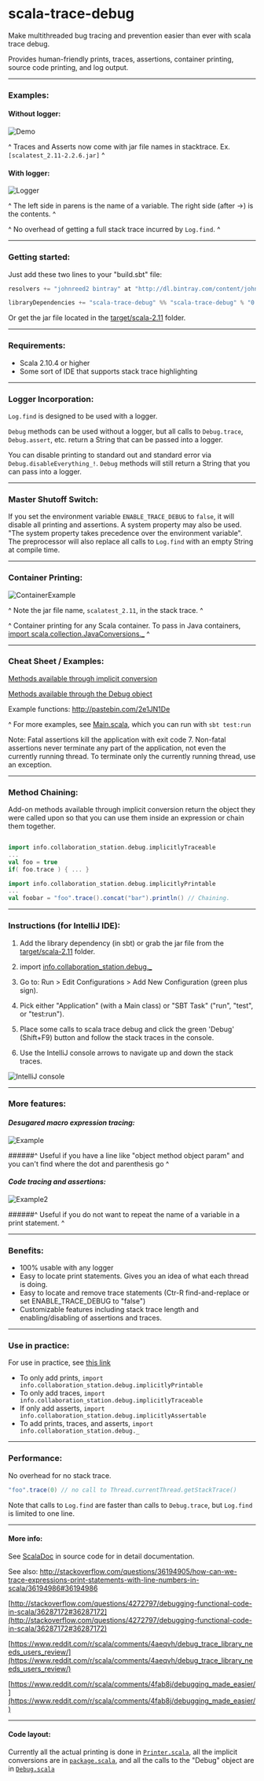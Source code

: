 # scala-trace-debug
Make multithreaded bug tracing and prevention easier than ever with scala trace debug. 

Provides human-friendly prints, traces, assertions, container printing, source code printing, and log output.

____________________________________________________________________________________________________________________

### Examples:

#### Without logger:

![Demo](http://s9.postimg.org/ssuso8f4f/Example_Screenshot_Highlight.png)

^ Traces and Asserts now come with jar file names in stacktrace. Ex. `[scalatest_2.11-2.2.6.jar]` ^

#### With logger:

![Logger](http://i.imgur.com/JFmswtD.png)

^ The left side in parens is the name of a variable. The right side (after ->) is the contents. ^

^ No overhead of getting a full stack trace incurred by `Log.find`. ^

____________________________________________________________________________________________________________________

### Getting started:

Just add these two lines to your "build.sbt" file:

```scala
resolvers += "johnreed2 bintray" at "http://dl.bintray.com/content/johnreed2/maven"

libraryDependencies += "scala-trace-debug" %% "scala-trace-debug" % "0.2.5"
```

Or get the jar file located in the [target/scala-2.11](target/scala-2.11) folder. 

____________________________________________________________________________________________________________________

### Requirements:

- Scala 2.10.4 or higher
- Some sort of IDE that supports stack trace highlighting

____________________________________________________________________________________________________________________

### Logger Incorporation:

`Log.find` is designed to be used with a logger.

`Debug` methods can be used without a logger, but all calls to `Debug.trace`, `Debug.assert`, etc. return a String that can be passed into a logger. 

You can disable printing to standard out and standard error via `Debug.disableEverything_!`. `Debug` methods will still return a String that you can pass into a logger. 

____________________________________________________________________________________________________________________

### Master Shutoff Switch:

If you set the environment variable `ENABLE_TRACE_DEBUG` to `false`, it will disable all printing and assertions.
A system property may also be used. "The system property takes precedence over the environment variable". The preprocessor will also replace all calls to `Log.find` with an empty String at compile time.
____________________________________________________________________________________________________________________

### Container Printing:

![ContainerExample](http://i.imgur.com/Ad5CaiI.png)

^ Note the jar file name, `scalatest_2.11`, in the stack trace. ^

^ Container printing for any Scala container. To pass in Java containers, [import scala.collection.JavaConversions._](http://stackoverflow.com/questions/9638492/conversion-of-scala-map-containing-boolean-to-java-map-containing-java-lang-bool) ^

____________________________________________________________________________________________________________________

### Cheat Sheet / Examples:

[Methods available through implicit conversion](http://ec2-52-87-157-20.compute-1.amazonaws.com/#info.collaboration_station.debug.package$$ImplicitTrace)

[Methods available through the Debug object](http://ec2-52-87-157-20.compute-1.amazonaws.com/#info.collaboration_station.debug.Debug$)

Example functions: http://pastebin.com/2e1JN1De

^ For more examples, see [Main.scala](src/test/scala/main/Main.scala), which you can run with `sbt test:run`

Note: Fatal assertions kill the application with exit code 7. Non-fatal assertions never terminate any part of the application, not even the currently running thread. To terminate only the currently running thread, use an exception.

____________________________________________________________________________________________________________________

### Method Chaining:

Add-on methods available through implicit conversion return the object they were called upon so that you can use them inside an expression or chain them together.

```scala

import info.collaboration_station.debug.implicitlyTraceable
...
val foo = true
if( foo.trace ) { ... }

import info.collaboration_station.debug.implicitlyPrintable
...
val foobar = "foo".trace().concat("bar").println() // Chaining.

```

____________________________________________________________________________________________________________________


### Instructions (for IntelliJ IDE):

1. Add the library dependency (in sbt) or grab the jar file from the [target/scala-2.11](target/scala-2.11) folder.

2. import [info.collaboration_station.debug._](src/main/scala/info/collaboration_station/debug/package.scala)

3. Go to: Run > Edit Configurations > Add New Configuration (green plus sign).

4. Pick either "Application" (with a Main class) or "SBT Task" ("run", "test", or "test:run").

5. Place some calls to scala trace debug and click the green 'Debug' (Shift+F9) button and follow the stack traces in the console. 
 
6. Use the IntelliJ console arrows to navigate up and down the stack traces.

![IntelliJ console](http://s29.postimg.org/ud0knou1j/debug_Screenshot_Crop.png)

____________________________________________________________________________________________________________________

### More features:

#### _Desugared macro expression tracing:_

![Example](http://i.imgur.com/D1jLiaa.png)

######^ Useful if you have a line like "object method object param" and you can't find where the dot and parenthesis go ^

#### _Code tracing and assertions:_

![Example2](http://i.imgur.com/pdey7Jk.png)

######^ Useful if you do not want to repeat the name of a variable in a print statement. ^

____________________________________________________________________________________________________________________

### Benefits:

- 100% usable with any logger
- Easy to locate print statements. Gives you an idea of what each thread is doing.
- Easy to locate and remove trace statements (Ctr-R find-and-replace or set ENABLE_TRACE_DEBUG to "false")
- Customizable features including stack trace length and enabling/disabling of assertions and traces.

____________________________________________________________________________________________________________________

### Use in practice:

For use in practice, see [this link](USE_WITH_IDE.md)

- To only add prints, `import info.collaboration_station.debug.implicitlyPrintable`
- To only add traces, `import info.collaboration_station.debug.implicitlyTraceable`
- If only add asserts, `import info.collaboration_station.debug.implicitlyAssertable`
- To add prints, traces, and asserts, `import info.collaboration_station.debug._`

____________________________________________________________________________________________________________________

### Performance:

No overhead for no stack trace.

```scala
"foo".trace(0) // no call to Thread.currentThread.getStackTrace()
```

Note that calls to `Log.find` are faster than calls to `Debug.trace`, but `Log.find` is limited to one line.

____________________________________________________________________________________________________________________

#### More info:

See [ScalaDoc](http://ec2-52-87-157-20.compute-1.amazonaws.com/) in source code for in detail documentation.

See also: http://stackoverflow.com/questions/36194905/how-can-we-trace-expressions-print-statements-with-line-numbers-in-scala/36194986#36194986

[http://stackoverflow.com/questions/4272797/debugging-functional-code-in-scala/36287172#36287172](http://stackoverflow.com/questions/4272797/debugging-functional-code-in-scala/36287172#36287172)

[https://www.reddit.com/r/scala/comments/4aeqvh/debug_trace_library_needs_users_review/](https://www.reddit.com/r/scala/comments/4aeqvh/debug_trace_library_needs_users_review/)

[https://www.reddit.com/r/scala/comments/4fab8j/debugging_made_easier/](https://www.reddit.com/r/scala/comments/4fab8j/debugging_made_easier/)

____________________________________________________________________________________________________________________

#### Code layout:

Currently all the actual printing is done in [`Printer.scala`](src/main/scala/info/collaboration_station/debug/internal/Printer.scala), all the implicit conversions are in [`package.scala`](src/main/scala/info/collaboration_station/debug/package.scala), and all the calls to the "Debug" object are in [`Debug.scala`](src/main/scala/info/collaboration_station/debug/Debug.scala)
